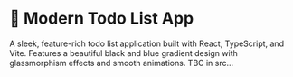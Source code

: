 # 🚀 Modern Todo List App

A sleek, feature-rich todo list application built with React, TypeScript, and Vite. Features a beautiful black and blue gradient design with glassmorphism effects and smooth animations. TBC in src...
